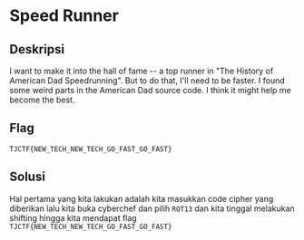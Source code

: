 # Speed Runner

## Deskripsi
I want to make it into the hall of fame -- a top runner in "The History of American Dad Speedrunning". But to do that, I'll need to be faster. I found some weird parts in the American Dad source code. I think it might help me become the best.

## Flag
```TJCTF{NEW_TECH_NEW_TECH_GO_FAST_GO_FAST}```


## Solusi
Hal pertama yang kita lakukan adalah kita masukkan code cipher yang diberikan lalu kita buka cyberchef dan pilih ```ROT13``` dan kita tinggal melakukan shifting hingga kita mendapat flag ```TJCTF{NEW_TECH_NEW_TECH_GO_FAST_GO_FAST}```
